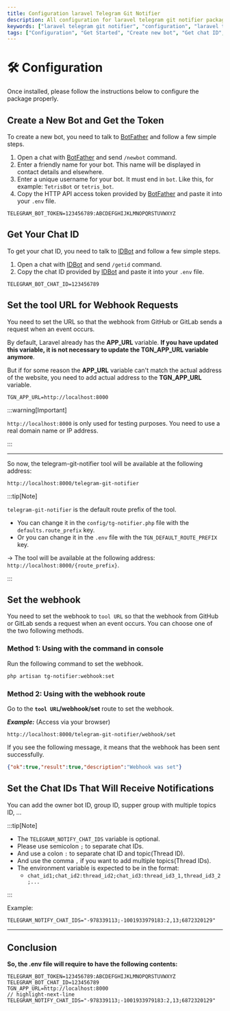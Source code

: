 ```yaml
---
title: Configuration laravel Telegram Git Notifier
description: All configuration for laravel telegram git notifier package to get started with it. Set up the bot, get the token, get the chat ID, set the tool URL, set the webhook, set the chat IDs that will receive notifications.
keywords: ["laravel telegram git notifier", "configuration", "laravel telegram git notifier configuration", 'get started', 'laravel telegram git notifier get started']
tags: ["Configuration", "Get Started", "Create new bot", "Get chat ID", "Set webhook", "Add webhook", "Set chat IDs"]
---
```


# 🛠 Configuration

Once installed, please follow the instructions below to configure the package properly.

## Create a New Bot and Get the Token

To create a new bot, you need to talk to [BotFather](https://core.telegram.org/bots#6-botfather) and follow a few simple steps.

1. Open a chat with [BotFather](https://telegram.me/botfather) and send `/newbot` command.
2. Enter a friendly name for your bot. This name will be displayed in contact details and elsewhere.
3. Enter a unique username for your bot. It must end in `bot`. Like this, for example: `TetrisBot` or `tetris_bot`.
4. Copy the HTTP API access token provided by [BotFather](https://telegram.me/botfather) and paste it into your `.env` file.

```dotenv title=".env file"
TELEGRAM_BOT_TOKEN=123456789:ABCDEFGHIJKLMNOPQRSTUVWXYZ
```

## Get Your Chat ID

To get your chat ID, you need to talk to [IDBot](https://telegram.me/myidbot) and follow a few simple steps.

1. Open a chat with [IDBot](https://telegram.me/myidbot) and send `/getid` command.
2. Copy the chat ID provided by [IDBot](https://telegram.me/myidbot) and paste it into your `.env` file.

```dotenv title=".env file"
TELEGRAM_BOT_CHAT_ID=123456789
```

## Set the tool URL for Webhook Requests

You need to set the URL so that the webhook from GitHub or GitLab sends a request when an event occurs.

By default, Laravel already has the **APP_URL** variable. **If you have updated this variable, it is not necessary to update the TGN_APP_URL variable anymore**. 

But if for some reason the **APP_URL** variable can't match the actual address of the website, you need to add actual address to the **TGN_APP_URL** variable.

```dotenv title=".env file"
TGN_APP_URL=http://localhost:8000
```

:::warning[Important]

`http://localhost:8000` is only used for testing purposes. You need to use a real domain name or IP address.

:::

---

So now, the telegram-git-notifier tool will be available at the following address:

```url
http://localhost:8000/telegram-git-notifier
```

:::tip[Note]

`telegram-git-notifier` is the default route prefix of the tool. 
  - You can change it in the `config/tg-notifier.php` file with the `defaults.route_prefix` key.
  - Or you can change it in the `.env` file with the `TGN_DEFAULT_ROUTE_PREFIX` key.

-> The tool will be available at the following address: `http://localhost:8000/{route_prefix}`.

:::

## Set the webhook

You need to set the webhook to `tool URL` so that the webhook from GitHub or GitLab sends a request when an event occurs. You can choose one of the two following methods.

### Method 1: Using with the command in console

Run the following command to set the webhook.

```bash
php artisan tg-notifier:webhook:set
```

### Method 2: Using with the webhook route

Go to the **`tool URL`/webhook/set** route to set the webhook.

**_Example:_** (Access via your browser)

```url
http://localhost:8000/telegram-git-notifier/webhook/set
```

If you see the following message, it means that the webhook has been sent successfully.

```json title="Response"
{"ok":true,"result":true,"description":"Webhook was set"}
```

## Set the Chat IDs That Will Receive Notifications

You can add the owner bot ID, group ID, supper group with multiple topics ID, ...

:::tip[Note]

- The `TELEGRAM_NOTIFY_CHAT_IDS` variable is optional.
- Please use semicolon `;` to separate chat IDs.
- And use a colon `:` to separate chat ID and topic(Thread ID).
- And use the comma `,` if you want to add multiple topics(Thread IDs).
- The environment variable is expected to be in the format:
  - `chat_id1;chat_id2:thread_id2;chat_id3:thread_id3_1,thread_id3_2;...`

:::

Example:

```dotenv title=".env file"
TELEGRAM_NOTIFY_CHAT_IDS="-978339113;-1001933979183:2,13;6872320129"
```

---

## Conclusion

**So, the .env file will require to have the following contents:**

```dotenv title=".env file"
TELEGRAM_BOT_TOKEN=123456789:ABCDEFGHIJKLMNOPQRSTUVWXYZ
TELEGRAM_BOT_CHAT_ID=123456789
TGN_APP_URL=http://localhost:8000
// highlight-next-line
TELEGRAM_NOTIFY_CHAT_IDS="-978339113;-1001933979183:2,13;6872320129"
```
